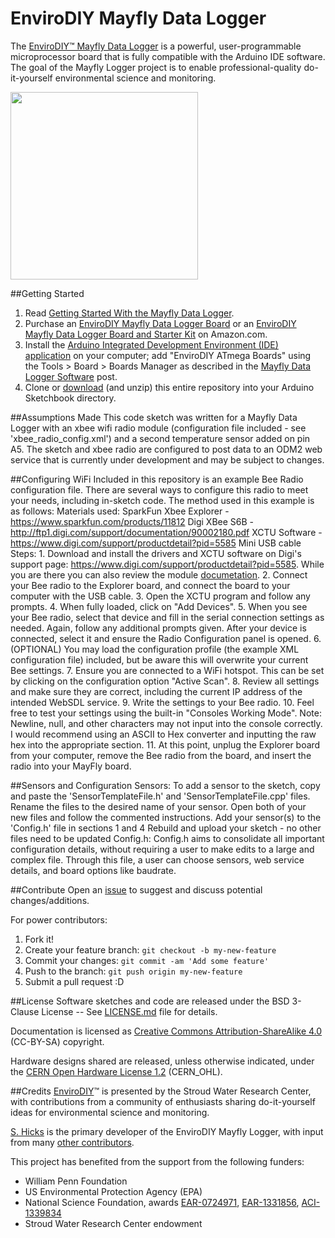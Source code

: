 EnviroDIY Mayfly Data Logger
==============
The [EnviroDIY™ Mayfly Data Logger](http://envirodiy.org/mayfly/) is a powerful, user-programmable microprocessor board that is fully compatible with the Arduino IDE software. The goal of the Mayfly Logger project is to enable professional-quality do-it-yourself environmental science and monitoring.

<img src="http://363hx939kn9r1sp3hxo0om0z.wpengine.netdna-cdn.com/wp-content/uploads/2016/05/20160508_134514-001.jpg" width="300">

##Getting Started

1. Read [Getting Started With the Mayfly Data Logger](http://envirodiy.org/mayfly/).
2. Purchase an [EnviroDIY Mayfly Data Logger Board](https://www.amazon.com/EnviroDIY-Mayfly-Logger-Arduino-Compatible/dp/B01F9B4WCG) or an [EnviroDIY Mayfly Data Logger Board and Starter Kit](https://www.amazon.com/EnviroDIY-Mayfly-Arduino-Compatible-Starter/dp/B01FCVALDW) on Amazon.com.
3. Install the [Arduino Integrated Development Environment (IDE) application](https://www.arduino.cc/en/Main/Software) on your computer; add "EnviroDIY ATmega Boards" using the Tools > Board > Boards Manager as described in the [Mayfly Data Logger Software](http://envirodiy.org/mayfly/software/) post.
4. Clone or [download](https://github.com/EnviroDIY/EnviroDIY_Mayfly_Logger/archive/master.zip) (and unzip) this entire repository into your Arduino Sketchbook directory.

##Assumptions Made
This code sketch was written for a Mayfly Data Logger with an xbee wifi radio module (configuration file included - see 'xbee_radio_config.xml') and a second temperature sensor added on pin A5. The sketch and xbee radio are configured to post data to an ODM2 web service that is currently under development and may be subject to changes.

##Configuring WiFi
Included in this repository is an example Bee Radio configuration file. There are several ways to configure this radio to meet your needs, including in-sketch code. The method used in this example is as follows:
Materials used:
    SparkFun Xbee Explorer - https://www.sparkfun.com/products/11812
    Digi XBee S6B - http://ftp1.digi.com/support/documentation/90002180.pdf
    XCTU Software - https://www.digi.com/support/productdetail?pid=5585
    Mini USB cable
Steps:
    1. Download and install the drivers and XCTU software on Digi's support page: https://www.digi.com/support/productdetail?pid=5585.  While you are there you can also review the module [documetation](http://www.digi.com/resources/documentation/digidocs/90001458-13/default.htm).
    2. Connect your Bee radio to the Explorer board, and connect the board to your computer with the USB cable.
    3. Open the XCTU program and follow any prompts.
    4. When fully loaded, click on "Add Devices".
    5. When you see your Bee radio, select that device and fill in the serial connection settings as needed. Again, follow any additional prompts given.  After your device is connected, select it and ensure the Radio Configuration panel is opened.
    6. (OPTIONAL) You may load the configuration profile (the example XML configuration file) included, but be aware this will overwrite your current Bee settings.
    7. Ensure you are connected to a WiFi hotspot. This can be set by clicking on the configuration option "Active Scan".
    8. Review all settings and make sure they are correct, including the current IP address of the intended WebSDL service.
    9. Write the settings to your Bee radio.
    10. Feel free to test your settings using the built-in "Consoles Working Mode". Note: Newline, null, and other characters may not input into the console correctly. I would recommend using an ASCII to Hex converter and inputting the raw hex into the appropriate section.
    11. At this point, unplug the Explorer board from your computer, remove the Bee radio from the board, and insert the radio into your MayFly board.

##Sensors and Configuration
Sensors:
    To add a sensor to the sketch, copy and paste the 'SensorTemplateFile.h' and 'SensorTemplateFile.cpp' files.
    Rename the files to the desired name of your sensor.
    Open both of your new files and follow the commented instructions.
    Add your sensor(s) to the 'Config.h' file in sections 1 and 4
    Rebuild and upload your sketch - no other files need to be updated
Config.h:
    Config.h aims to consolidate all important configuration details, without requiring a user to make edits to a large and complex file. Through this file, a user can choose sensors, web service details, and board options like baudrate.

##Contribute
Open an [issue](https://github.com/EnviroDIY/EnviroDIY_Mayfly_Logger/issues) to suggest and discuss potential changes/additions.

For power contributors:

1. Fork it!
2. Create your feature branch: `git checkout -b my-new-feature`
3. Commit your changes: `git commit -am 'Add some feature'`
4. Push to the branch: `git push origin my-new-feature`
5. Submit a pull request :D


##License
Software sketches and code are released under the BSD 3-Clause License -- See [LICENSE.md](https://github.com/EnviroDIY/EnviroDIY_Mayfly_Logger/blob/master/LICENSE.md) file for details.

Documentation is licensed as [Creative Commons Attribution-ShareAlike 4.0](https://creativecommons.org/licenses/by-sa/4.0/) (CC-BY-SA) copyright.

Hardware designs shared are released, unless otherwise indicated, under the [CERN Open Hardware License 1.2](http://www.ohwr.org/licenses/cern-ohl/v1.2) (CERN_OHL).

##Credits
[EnviroDIY](http://envirodiy.org/)™ is presented by the Stroud Water Research Center, with contributions from a community of enthusiasts sharing do-it-yourself ideas for environmental science and monitoring.

[S. Hicks](https://github.com/s-hicks2) is the primary developer of the EnviroDIY Mayfly Logger, with input from many [other contributors](https://github.com/EnviroDIY/EnviroDIY_Mayfly_Logger/graphs/contributors).

This project has benefited from the support from the following funders:

* William Penn Foundation
* US Environmental Protection Agency (EPA)
* National Science Foundation, awards [EAR-0724971](http://www.nsf.gov/awardsearch/showAward?AWD_ID=0724971), [EAR-1331856](http://www.nsf.gov/awardsearch/showAward?AWD_ID=1331856), [ACI-1339834](http://www.nsf.gov/awardsearch/showAward?AWD_ID=1339834)
* Stroud Water Research Center endowment
